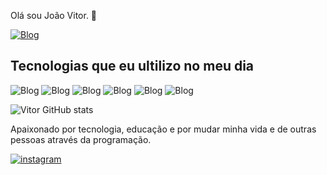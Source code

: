 Olá sou João Vitor. 👋

[![Blog](https://img.shields.io/website-up-down-green-red/http/monip.org.svg)](https://64f79c3808c07232442dc5c7--astounding-boba-3c50a3.netlify.app/#)


## Tecnologias que eu ultilizo no meu dia

![Blog](https://img.shields.io/badge/HTML5-E34F26?style=for-the-badge&logo=html5&logoColor=white) ![Blog](https://img.shields.io/badge/CSS3-1572B6?style=for-the-badge&logo=css3&logoColor=white) ![Blog](https://img.shields.io/badge/Tailwind_CSS-38B2AC?style=for-the-badge&logo=tailwind-css&logoColor=white)      ![Blog](https://img.shields.io/badge/JavaScript-F7DF1E?style=for-the-badge&logo=javascript&logoColor=black)  ![Blog](https://img.shields.io/badge/TypeScript-007ACC?style=for-the-badge&logo=typescript&logoColor=white) ![Blog](https://img.shields.io/badge/React-20232A?style=for-the-badge&logo=react&logoColor=61DAFB) 

![Vitor GitHub stats](https://github-readme-stats.vercel.app/api?username=eujoaovitor00&show_icons=true&theme=dracula)

Apaixonado por tecnologia, educação e por mudar minha vida e de outras pessoas através da programação.

[![instagram](https://img.shields.io/badge/Instagram-E4405F?style=for-the-badge&logo=instagram&logoColor=white)](https://www.instagram.com/eujoaovitor00/)


  
